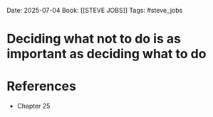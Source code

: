 Date: 2025-07-04
Book: [[STEVE JOBS]]
Tags: #steve_jobs 
# Deciding what not to do is as important as deciding what to do



# References
- Chapter 25